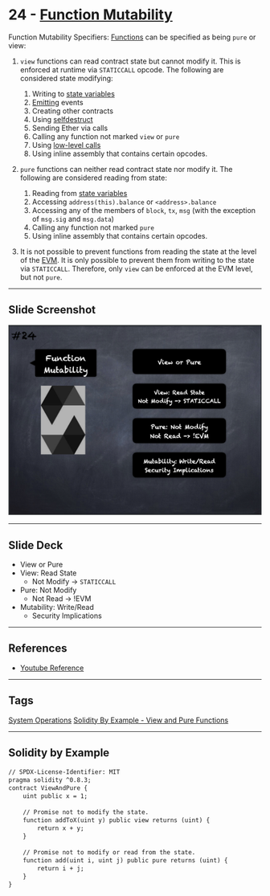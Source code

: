 # 24 - [Function Mutability](Function%20Mutability.md)
Function Mutability Specifiers: [Functions](Functions.md) can be specified as being `pure` or view:

1. `view` functions can read contract state but cannot modify it. This is enforced at runtime via `STATICCALL` opcode. The following are considered state modifying:
	1. Writing to [state variables](State%20Variables.md) 
	2. [Emitting](Emit.md) events
	3. Creating other contracts 
	4. Using [selfdestruct](selfdestruct.md) 
	5. Sending Ether via calls 
	6. Calling any function not marked `view` or `pure` 
	7. Using [low-level calls](Low-level%20Calls.md) 
	8. Using inline assembly that contains certain opcodes.
2. `pure` functions can neither read contract state nor modify it. The following are considered reading from state: 
	1. Reading from [state variables](State%20Variables.md) 
	2. Accessing `address(this).balance` or `<address>.balance`
	3. Accessing any of the members of `block`, `tx`, `msg` (with the exception of `msg.sig` and `msg.data`) 
	4. Calling any function not marked `pure` 
	5. Using inline assembly that contains certain opcodes.

3. It is not possible to prevent functions from reading the state at the level of the [EVM](../Ethereum101/EVM.md). It is only possible to prevent them from writing to the state via `STATICCALL`. Therefore, only `view` can be enforced at the EVM level, but not `pure`.

___
## Slide Screenshot
![024.png](../images/solidity101/024.png)
___
## Slide Deck
- View or Pure
- View: Read State
	- Not Modify -> `STATICCALL`
- Pure: Not Modify
	- Not Read -> !EVM
- Mutability: Write/Read
	- Security Implications
___
## References
- [Youtube Reference](https://youtu.be/TCl1IcGl_3I?t=326)
___
## Tags
[System Operations](../Ethereum101/System%20Operations.md)
[Solidity By Example - View and Pure Functions](https://solidity-by-example.org/view-and-pure-functions/)
___
## Solidity by Example
```
// SPDX-License-Identifier: MIT
pragma solidity ^0.8.3;  
contract ViewAndPure {
	uint public x = 1;  
	
	// Promise not to modify the state.
	function addToX(uint y) public view returns (uint) {
		return x + y;
	}
	
	// Promise not to modify or read from the state.
	function add(uint i, uint j) public pure returns (uint) {
		return i + j;
	}
}
```